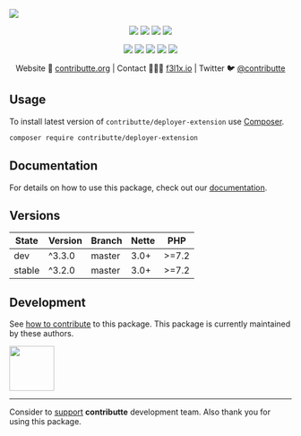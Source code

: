 ![](https://heatbadger.now.sh/github/readme/contributte/deployer-extension/)

<p align=center>
    <a href="https://github.com/contributte/deployer-extension/actions"><img src="https://badgen.net/github/checks/contributte/deployer-extension"></a>
    <a href="https://coveralls.io/r/contributte/deployer-extension"><img src="https://badgen.net/coveralls/c/github/contributte/deployer-extension"></a>
    <a href="https://packagist.org/packages/contributte/deployer-extension"><img src="https://badgen.net/packagist/dm/contributte/deployer-extension"></a>
    <a href="https://packagist.org/packages/contributte/deployer-extension"><img src="https://badgen.net/packagist/v/contributte/deployer-extension"></a>
</p>
<p align=center>
    <a href="https://packagist.org/packages/contributte/deployer-extension"><img src="https://badgen.net/packagist/php/contributte/deployer-extension"></a>
    <a href="https://github.com/contributte/deployer-extension"><img src="https://badgen.net/github/license/contributte/deployer-extension"></a>
    <a href="https://bit.ly/ctteg"><img src="https://badgen.net/badge/support/gitter/cyan"></a>
    <a href="https://bit.ly/cttfo"><img src="https://badgen.net/badge/support/forum/yellow"></a>
    <a href="https://contributte.org/partners.html"><img src="https://badgen.net/badge/sponsor/donations/F96854"></a>
</p>

<p align=center>
    Website 🚀 <a href="https://contributte.org">contributte.org</a> | Contact 👨🏻‍💻 <a href="https://f3l1x.io">f3l1x.io</a> | Twitter 🐦 <a href="https://twitter.com/contributte">@contributte</a>
</p>

## Usage

To install latest version of `contributte/deployer-extension` use [Composer](https://getcomposer.com).

```bash
composer require contributte/deployer-extension
```

## Documentation

For details on how to use this package, check out our [documentation](.docs).

## Versions

|  State   | Version  |  Branch  | Nette  |   PHP   |
|----------|----------|----------|--------|---------|
|   dev    |  ^3.3.0  |  master  |  3.0+  |  >=7.2  |
|  stable  |  ^3.2.0  |  master  |  3.0+  |  >=7.2  |

## Development

See [how to contribute](https://contributte.org) to this package. This package is currently maintained by these authors.

<a href="https://github.com/f3l1x">
    <img width="80" height="80" src="https://avatars.githubusercontent.com/f3l1x">
</a>

-----

Consider to [support](https://contributte.org/partners) **contributte** development team.
Also thank you for using this package.
